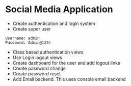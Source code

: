 # Social Media Application

- Create authentication and login system
- Create super user

```plaintext
Username: admin
Password: Admin@123!
```

- Class based authentication views
- Use Login logout views
- Create dashboard for the user and add logout links
- Create password change
- Create password reset
- Add Email backend. This uses console email backend